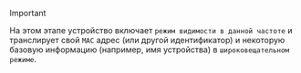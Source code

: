 
> [!important] 
> На этом этапе устройство включает `режим видимости в данной частоте` и транслирует свой `MAC` адрес (или другой идентификатор) и некоторую базовую информацию (например, имя устройства) в `широковещательном режиме`.


